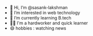 - 👋 Hi, I’m @sasank-lakshman
- 👀 I’m interested in web technology 
- 🌱 I’m currently learning B.tech
- 💪🏻 I'm a hardworker and quick learner
- 😄 hobbies : watching news 

<!---
sasank-lakshman/sasank-lakshman is a ✨ special ✨ repository because its `README.md` (this file) appears on your GitHub profile.
You can click the Preview link to take a look at your changes.
--->
